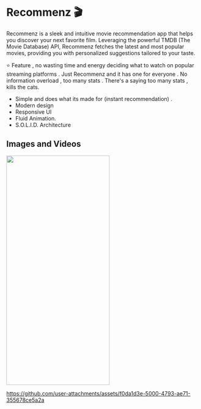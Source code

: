 # Recommenz 🎬
Recommenz is a sleek and intuitive movie recommendation app that helps you discover your next favorite film. Leveraging the powerful TMDB (The Movie Database) API, Recommenz fetches the latest and most popular movies, providing you with personalized suggestions tailored to your taste.


⭐ Feature , no wasting time and energy deciding what to watch on popular streaming platforms . Just Recommenz and it has one for everyone . No information overload , too many stats . There's a saying too many stats , kills the cats.


- Simple and does what its made for (instant recommendation) .
- Modern design
- Responsive UI
- Fluid Animation.
- S.O.L.I.D. Architecture

## Images and Videos
<img width="270" height="600" src="https://github.com/user-attachments/assets/ecab7ddf-57ae-4ef6-b451-81463a4cbe7e"/>


https://github.com/user-attachments/assets/f0da1d3e-5000-4793-ae71-355678ce5a2a
